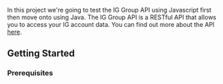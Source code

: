In this project we're going to test the IG Group API using Javascript first then move onto using Java. The IG Group API is a RESTful API that allows you to access your IG account data. You can find out more about the API [here](https://labs.ig.com/rest-trading-api-reference).

## Getting Started

### Prerequisites

